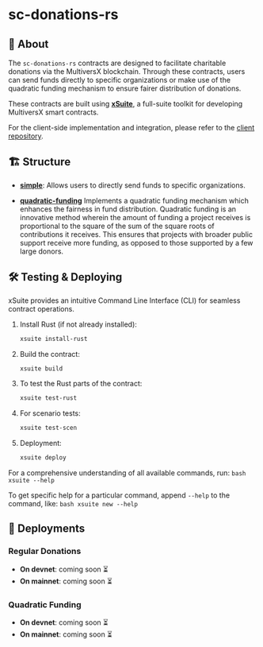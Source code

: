 # sc-donations-rs

## 📜 About
The `sc-donations-rs` contracts are designed to facilitate charitable donations via the MultiversX blockchain. Through these contracts, users can send funds directly to specific organizations or make use of the quadratic funding mechanism to ensure fairer distribution of donations.

These contracts are built using [**xSuite**](https://xsuite.dev), a full-suite toolkit for developing MultiversX smart contracts. 

For the client-side implementation and integration, please refer to the [client repository](https://github.com/GiveCup/client).

## 🏗 Structure

- [**simple**](https://github.com/givecup/sc-donations-rs/tree/main/simple): Allows users to directly send funds to specific organizations.
  
- [**quadratic-funding**](https://github.com/givecup/sc-donations-rs/tree/main/quadratic-funding) Implements a quadratic funding mechanism which enhances the fairness in fund distribution. Quadratic funding is an innovative method wherein the amount of funding a project receives is proportional to the square of the sum of the square roots of contributions it receives. This ensures that projects with broader public support receive more funding, as opposed to those supported by a few large donors.

## 🛠 Testing & Deploying

xSuite provides an intuitive Command Line Interface (CLI) for seamless contract operations.

1. Install Rust (if not already installed):
    ```bash
    xsuite install-rust
    ```

2. Build the contract:
    ```bash
    xsuite build
    ```

3. To test the Rust parts of the contract:
    ```bash
    xsuite test-rust
    ```

4. For scenario tests:
    ```bash
    xsuite test-scen
    ```

5. Deployment:
    ```bash
    xsuite deploy
    ```

For a comprehensive understanding of all available commands, run:
    ```bash
    xsuite --help
    ```

To get specific help for a particular command, append `--help` to the command, like:
    ```bash
    xsuite new --help
    ```

## 🚀 Deployments

### Regular Donations
- **On devnet**: coming soon ⏳
- **On mainnet**: coming soon ⏳

### Quadratic Funding
- **On devnet**: coming soon ⏳
- **On mainnet**: coming soon ⏳


